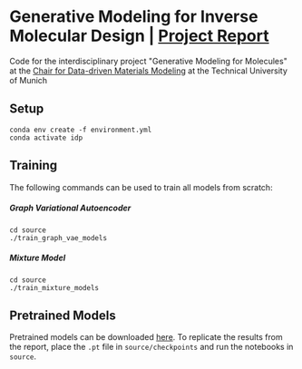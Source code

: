 # Generative Modeling for Inverse Molecular Design | [Project Report](report.pdf)

Code for the interdisciplinary project "Generative Modeling for Molecules" at the [Chair for Data-driven Materials Modeling](https://www.epc.ed.tum.de/en/ddmm/news/article/sven-luepke-presents-his-interdisciplinary-project-on-generative-modeling-for-molecules/) at the Technical University of Munich

## Setup
```
conda env create -f environment.yml
conda activate idp
```

## Training

The following commands can be used to train all models from scratch:
##### Graph Variational Autoencoder
```
cd source
./train_graph_vae_models
```
##### Mixture Model
```
cd source
./train_mixture_models
```

## Pretrained Models
Pretrained models can be downloaded [here](https://drive.google.com/drive/folders/1AevYhNYIih6OiZ-97LklmQzSvTbatCuO). To replicate the results from the report, place the `.pt` file in `source/checkpoints` and run the notebooks in `source`.
